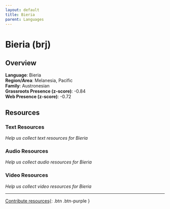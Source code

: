 ```yaml
---
layout: default
title: Bieria
parent: Languages
---
```


# Bieria (brj)

## Overview

**Language**: Bieria  
**Region/Area**: Melanesia, Pacific  
**Family**: Austronesian  
**Grassroots Presence (z-score)**: -0.84  
**Web Presence (z-score)**: -0.72  

## Resources

### Text Resources
*Help us collect text resources for Bieria*

### Audio Resources
*Help us collect audio resources for Bieria*

### Video Resources
*Help us collect video resources for Bieria*

---

[Contribute resources](https://forms.office.com/e/1SfLJx3u1r){: .btn .btn-purple }
